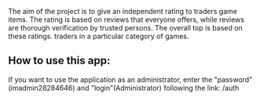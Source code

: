 The aim of the project is to give an independent rating to traders
game items. The rating is based on
reviews that everyone offers, while reviews are thorough
verification by trusted persons. The overall top is based on these ratings.
traders in a particular category of games.

## How to use this app:
If you want to use the application as an administrator, enter the "password"(imadmin28284646) and "login"(Administrator) following the link: /auth
